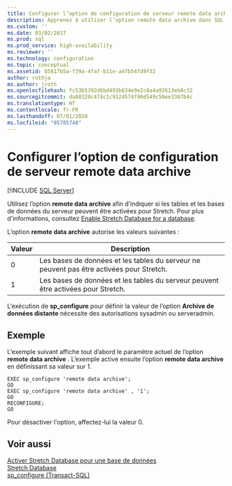 ```yaml
---
title: Configurer l’option de configuration de serveur remote data archive | Microsoft Docs
description: Apprenez à utiliser l’option remote data archive dans SQL Server afin d’indiquer si les tables et les bases de données du serveur peuvent être activées pour Stretch.
ms.custom: ''
ms.date: 03/02/2017
ms.prod: sql
ms.prod_service: high-availability
ms.reviewer: ''
ms.technology: configuration
ms.topic: conceptual
ms.assetid: b5817b5a-f39a-4faf-b11e-a47b54fd9f32
author: rothja
ms.author: jroth
ms.openlocfilehash: fc53b5392d6bd493b634e9e2c8a4a92613eb8c32
ms.sourcegitcommit: da88320c474c1c9124574f90d549c50ee3387b4c
ms.translationtype: HT
ms.contentlocale: fr-FR
ms.lasthandoff: 07/01/2020
ms.locfileid: "85785748"
---
```

# <a name="configure-the-remote-data-archive-server-configuration-option"></a>Configurer l’option de configuration de serveur remote data archive
 [!INCLUDE [SQL Server](../../includes/applies-to-version/sqlserver.md)]

  Utilisez l’option **remote data archive** afin d’indiquer si les tables et les bases de données du serveur peuvent être activées pour Stretch. Pour plus d'informations, consultez [Enable Stretch Database for a database](../../sql-server/stretch-database/enable-stretch-database-for-a-database.md).  
  
 L’option **remote data archive** autorise les valeurs suivantes :  
  
|Valeur|Description|  
|-----------|-----------------|  
|0|Les bases de données et les tables du serveur ne peuvent pas être activées pour Stretch.|  
|1|Les bases de données et les tables du serveur peuvent être activées pour Stretch.|  
  
 L’exécution de **sp_configure** pour définir la valeur de l’option **Archive de données distante** nécessite des autorisations sysadmin ou serveradmin.  
  
## <a name="example"></a>Exemple  
 L’exemple suivant affiche tout d’abord le paramètre actuel de l’option **remote data archive** . L’exemple active ensuite l’option **remote data archive** en définissant sa valeur sur 1.  
  
```  
EXEC sp_configure 'remote data archive';  
GO  
EXEC sp_configure 'remote data archive' , '1';  
GO  
RECONFIGURE;  
GO  
```  
  
 Pour désactiver l'option, affectez-lui la valeur 0.  
  
## <a name="see-also"></a>Voir aussi  
 [Activer Stretch Database pour une base de données](../../sql-server/stretch-database/enable-stretch-database-for-a-database.md)   
 [Stretch Database](../../sql-server/stretch-database/stretch-database.md)   
 [sp_configure &#40;Transact-SQL&#41;](../../relational-databases/system-stored-procedures/sp-configure-transact-sql.md)  
  
  
